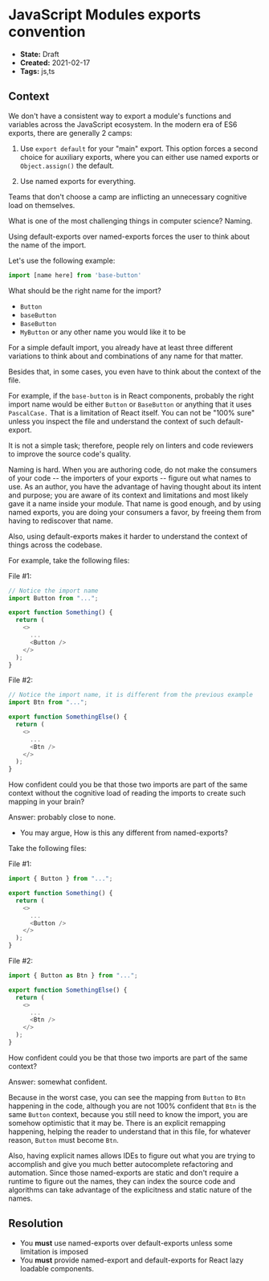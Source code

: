 # JavaScript Modules exports convention

* **State:** Draft
* **Created:** 2021-02-17
* **Tags:** js,ts

## Context

We don't have a consistent way to export a module's functions and variables
across the JavaScript ecosystem.  In the modern era of ES6 exports, there are
generally 2 camps:

1. Use `export default` for your "main" export.
  This option forces a second choice for auxiliary exports, where you can either
  use named exports or `Object.assign()` the default.

2. Use named exports for everything.

Teams that don't choose a camp are inflicting an unnecessary cognitive load
on themselves.

What is one of the most challenging things in computer science? Naming.

Using default-exports over named-exports forces the user to think about the name
of the import.

Let's use the following example:

```ts
import [name here] from 'base-button'
```

What should be the right name for the import?

* `Button`
* `baseButton`
* `BaseButton`
* `MyButton` or any other name you would like it to be

For a simple default import, you already have at least three different
variations to think about and combinations of any name for that matter.

Besides that, in some cases, you even have to think about the context of the
file.

For example, if the `base-button` is in React components, probably the right
import name would be either `Button` or `BaseButton` or anything that it uses
`PascalCase.` That is a limitation of React itself. You can not be "100% sure"
unless you inspect the file and understand the context of such default-export.

It is not a simple task; therefore, people rely on linters and code reviewers to
improve the source code's quality.

Naming is hard.  When you are authoring code, do not make the consumers of your
code -- the importers of your exports --  figure out what names to use.  As an
author, you have the advantage of having thought about its intent and purpose;
you are aware of its context and limitations and most likely gave it a name
inside your module. That name is good enough, and by using named exports, you
are doing your consumers a favor, by freeing them from having to rediscover that
name.

Also, using default-exports makes it harder to understand the context of things
across the codebase.

For example, take the following files:

File #1:

```ts
// Notice the import name
import Button from "...";

export function Something() {
  return (
    <>
      ...
      <Button />
    </>
  );
}
```

File #2:

```ts
// Notice the import name, it is different from the previous example
import Btn from "...";

export function SomethingElse() {
  return (
    <>
      ...
      <Btn />
    </>
  );
}
```

How confident could you be that those two imports are part of the same context
without the cognitive load of reading the imports to create such mapping in your
brain?

Answer: probably close to none.

* You may argue, How is this any different from named-exports?

Take the following files:

File #1:

```ts
import { Button } from "...";

export function Something() {
  return (
    <>
      ...
      <Button />
    </>
  );
}
```

File #2:

```ts
import { Button as Btn } from "...";

export function SomethingElse() {
  return (
    <>
      ...
      <Btn />
    </>
  );
}
```

How confident could you be that those two imports are part of the same context?

Answer: somewhat confident.

Because in the worst case, you can see the mapping from `Button` to `Btn`
happening in the code, although you are not 100% confident that `Btn` is the same
`Button` context, because you still need to know the import, you are somehow
optimistic that it may be.
There is an explicit remapping happening, helping the reader to understand that
in this file, for whatever reason, `Button` must become `Btn`.

Also, having explicit names allows IDEs to figure out what you are trying to
accomplish and give you much better autocomplete refactoring and automation.
Since those named-exports are static and don't require a runtime to figure out
the names, they can index the source code and algorithms
can take advantage of the explicitness and static nature of the names.

## Resolution

* You **must** use named-exports over default-exports unless some limitation
  is imposed
* You **must** provide named-export and default-exports for React lazy
  loadable components.
